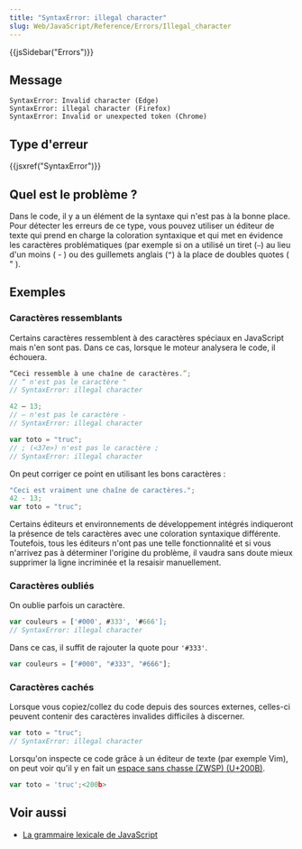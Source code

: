 ```yaml
---
title: "SyntaxError: illegal character"
slug: Web/JavaScript/Reference/Errors/Illegal_character
---
```


{{jsSidebar("Errors")}}

## Message

```
SyntaxError: Invalid character (Edge)
SyntaxError: illegal character (Firefox)
SyntaxError: Invalid or unexpected token (Chrome)
```

## Type d'erreur

{{jsxref("SyntaxError")}}

## Quel est le problème ?

Dans le code, il y a un élément de la syntaxe qui n'est pas à la bonne place. Pour détecter les erreurs de ce type, vous pouvez utiliser un éditeur de texte qui prend en charge la coloration syntaxique et qui met en évidence les caractères problématiques (par exemple si on a utilisé un tiret (`–`) au lieu d'un moins ( - ) ou des guillemets anglais (`“`) à la place de doubles quotes ( " ).

## Exemples

### Caractères ressemblants

Certains caractères ressemblent à des caractères spéciaux en JavaScript mais n'en sont pas. Dans ce cas, lorsque le moteur analysera le code, il échouera.

```js example-bad
“Ceci ressemble à une chaîne de caractères.”;
// “ n'est pas le caractère "
// SyntaxError: illegal character

42 – 13;
// – n'est pas le caractère -
// SyntaxError: illegal character

var toto = "truc";
// ; (<37e>) n'est pas le caractère ;
// SyntaxError: illegal character
```

On peut corriger ce point en utilisant les bons caractères :

```js example-good
"Ceci est vraiment une chaîne de caractères.";
42 - 13;
var toto = "truc";
```

Certains éditeurs et environnements de développement intégrés indiqueront la présence de tels caractères avec une coloration syntaxique différente. Toutefois, tous les éditeurs n'ont pas une telle fonctionnalité et si vous n'arrivez pas à déterminer l'origine du problème, il vaudra sans doute mieux supprimer la ligne incriminée et la resaisir manuellement.

### Caractères oubliés

On oublie parfois un caractère.

```js example-bad
var couleurs = ['#000', #333', '#666'];
// SyntaxError: illegal character
```

Dans ce cas, il suffit de rajouter la quote pour `'#333'`.

```js example-good
var couleurs = ["#000", "#333", "#666"];
```

### Caractères cachés

Lorsque vous copiez/collez du code depuis des sources externes, celles-ci peuvent contenir des caractères invalides difficiles à discerner.

```js example-bad
var toto = "truc";
// SyntaxError: illegal character
```

Lorsqu'on inspecte ce code grâce à un éditeur de texte (par exemple Vim), on peut voir qu'il y en fait un [espace sans chasse (ZWSP) (U+200B)](https://fr.wikipedia.org/wiki/Espace_sans_chasse).

```js
var toto = 'truc';<200b>
```

## Voir aussi

- [La grammaire lexicale de JavaScript](/fr/docs/Web/JavaScript/Reference/Grammaire_lexicale)
